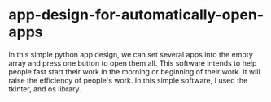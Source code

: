 # app-design-for-automatically-open-apps
In this simple python app design, we can set several apps into the empty array and press one button to open them all. This software intends to help people fast start their work in the morning or beginning of their work. It will raise the efficiency of people's work. 
In this simple software, I used the tkinter, and os library.
